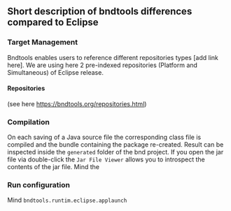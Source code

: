 ## Short description of bndtools differences compared to Eclipse

### Target Management

Bndtools enables users to reference different repositories types [add link here].
We are using here 2 pre-indexed repositories (Platform and Simultaneous) of Eclipse release. 

#### Repositories
(see here https://bndtools.org/repositories.html)

### Compilation
On each saving of a Java source file the corresponding class file is compiled and the bundle containing the package re-created. Result can be inspected inside the `generated` folder of the bnd project. If you open the jar file via double-click the `Jar File Viewer` allows you to introspect the contents of the jar file. Mind the 


### Run configuration
Mind `bndtools.runtim.eclipse.applaunch`
